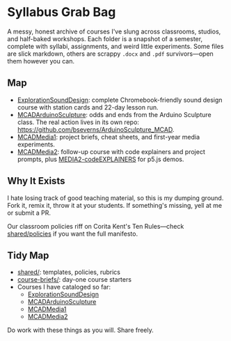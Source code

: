 # Syllabus Grab Bag

A messy, honest archive of courses I've slung across classrooms, studios, and half-baked workshops. Each folder is a snapshot of a semester, complete with syllabi, assignments, and weird little experiments. Some files are slick markdown, others are scrappy `.docx` and `.pdf` survivors—open them however you can.

## Map
- [ExplorationSoundDesign](./ExplorationSoundDesign): complete Chromebook-friendly sound design course with station cards and 22-day lesson run.
- [MCADArduinoSculpture](./MCADArduinoSculpture): odds and ends from the Arduino Sculpture class. The real action lives in its own repo: <https://github.com/bseverns/ArduinoSculpture_MCAD>.
- [MCADMedia1](./MCADMedia1): project briefs, cheat sheets, and first-year media experiments.
- [MCADMedia2](./MCADMedia2): follow-up course with code explainers and project prompts, plus [MEDIA2-codeEXPLAINERS](./MCADMedia2/MEDIA2-codeEXPLAINERS) for p5.js demos.

## Why It Exists
I hate losing track of good teaching material, so this is my dumping ground. Fork it, remix it, throw it at your students. If something's missing, yell at me or submit a PR.

Our classroom policies riff on Corita Kent's Ten Rules—check [shared/policies](./shared/policies) if you want the full manifesto.

## Tidy Map
- [shared/](./shared): templates, policies, rubrics
- [course-briefs/](./course-briefs): day-one course starters
- Courses I have cataloged so far:
  - [ExplorationSoundDesign](./ExplorationSoundDesign)
  - [MCADArduinoSculpture](./MCADArduinoSculpture)
  - [MCADMedia1](./MCADMedia1)
  - [MCADMedia2](./MCADMedia2)

Do work with these things as you will. Share freely.
